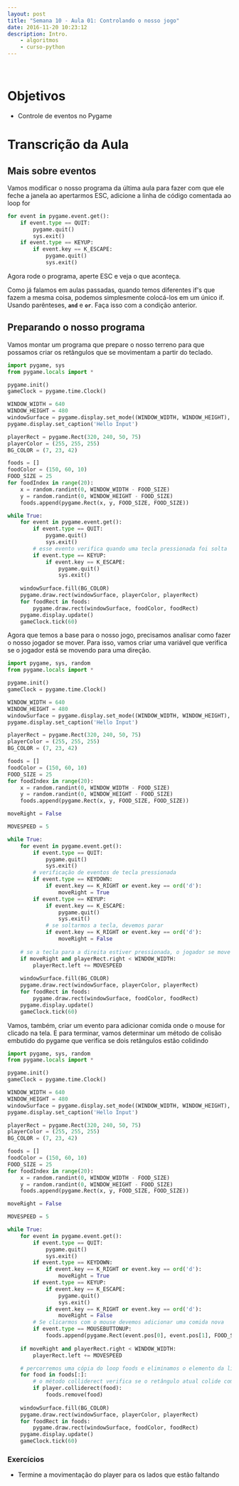```yaml
---
layout: post
title: "Semana 10 - Aula 01: Controlando o nosso jogo"
date: 2016-11-20 10:23:12
description: Intro. 
    - algoritmos
    - curso-python
---
```


&nbsp;

# Objetivos

* Controle de eventos no Pygame

# Transcrição da Aula

## Mais sobre eventos

Vamos modificar o nosso programa da última aula para fazer com que ele feche a janela ao apertarmos ESC, adicione a linha de código comentada ao loop for

```python
for event in pygame.event.get():
	if event.type == QUIT:
		pygame.quit()
		sys.exit()
	if event.type == KEYUP:
		if event.key == K_ESCAPE:
			pygame.quit()
			sys.exit()
```

Agora rode o programa, aperte ESC e veja o que aconteça.

Como já falamos em aulas passadas, quando temos diferentes if's que fazem a mesma coisa, podemos simplesmente colocá-los em um único if. Usando parênteses, **`and`** e **`or`**. Faça isso com a condição anterior.

## Preparando o nosso programa

Vamos montar um programa que prepare o nosso terreno para que possamos criar os retângulos que se movimentam a partir do teclado.

```python
import pygame, sys
from pygame.locals import *

pygame.init()
gameClock = pygame.time.Clock()

WINDOW_WIDTH = 640
WINDOW_HEIGHT = 480
windowSurface = pygame.display.set_mode((WINDOW_WIDTH, WINDOW_HEIGHT), 0, 32)
pygame.display.set_caption('Hello Input')

playerRect = pygame.Rect(320, 240, 50, 75)
playerColor = (255, 255, 255)
BG_COLOR = (7, 23, 42)

foods = []
foodColor = (150, 60, 10)
FOOD_SIZE = 25
for foodIndex in range(20):
	x = random.randint(0, WINDOW_WIDTH - FOOD_SIZE)
	y = random.randint(0, WINDOW_HEIGHT - FOOD_SIZE)
	foods.append(pygame.Rect(x, y, FOOD_SIZE, FOOD_SIZE))

while True:
	for event in pygame.event.get():
		if event.type == QUIT:
			pygame.quit()
			sys.exit()
		# esse evento verifica quando uma tecla pressionada foi solta
		if event.type == KEYUP:
			if event.key == K_ESCAPE:
				pygame.quit()
				sys.exit()
	
	windowSurface.fill(BG_COLOR)
	pygame.draw.rect(windowSurface, playerColor, playerRect)
	for foodRect in foods:
		pygame.draw.rect(windowSurface, foodColor, foodRect)
	pygame.display.update()
	gameClock.tick(60)
```

Agora que temos a base para o nosso jogo, precisamos analisar como fazer o nosso jogador se mover. Para isso, vamos criar uma variável que verifica se o jogador está se movendo para uma direção.

```python
import pygame, sys, random
from pygame.locals import *

pygame.init()
gameClock = pygame.time.Clock()

WINDOW_WIDTH = 640
WINDOW_HEIGHT = 480
windowSurface = pygame.display.set_mode((WINDOW_WIDTH, WINDOW_HEIGHT), 0, 32)
pygame.display.set_caption('Hello Input')

playerRect = pygame.Rect(320, 240, 50, 75)
playerColor = (255, 255, 255)
BG_COLOR = (7, 23, 42)

foods = []
foodColor = (150, 60, 10)
FOOD_SIZE = 25
for foodIndex in range(20):
	x = random.randint(0, WINDOW_WIDTH - FOOD_SIZE)
	y = random.randint(0, WINDOW_HEIGHT - FOOD_SIZE)
	foods.append(pygame.Rect(x, y, FOOD_SIZE, FOOD_SIZE))

moveRight = False

MOVESPEED = 5

while True:
	for event in pygame.event.get():
		if event.type == QUIT:
			pygame.quit()
			sys.exit()
		# verificação de eventos de tecla pressionada
		if event.type == KEYDOWN:
			if event.key == K_RIGHT or event.key == ord('d'):
				moveRight = True
		if event.type == KEYUP:
			if event.key == K_ESCAPE:
				pygame.quit()
				sys.exit()
			# se soltarmos a tecla, devemos parar
			if event.key == K_RIGHT or event.key == ord('d'):
				moveRight = False
	
	# se a tecla para a direita estiver pressionada, o jogador se move
	if moveRight and playerRect.right < WINDOW_WIDTH:
		playerRect.left += MOVESPEED
	
	windowSurface.fill(BG_COLOR)
	pygame.draw.rect(windowSurface, playerColor, playerRect)
	for foodRect in foods:
		pygame.draw.rect(windowSurface, foodColor, foodRect)
	pygame.display.update()
	gameClock.tick(60)
```

Vamos, também, criar um evento para adicionar comida onde o mouse for clicado na tela. E para terminar, vamos determinar um método de colisão embutido do pygame que verifica se dois retângulos estão colidindo

```python
import pygame, sys, random
from pygame.locals import *

pygame.init()
gameClock = pygame.time.Clock()

WINDOW_WIDTH = 640
WINDOW_HEIGHT = 480
windowSurface = pygame.display.set_mode((WINDOW_WIDTH, WINDOW_HEIGHT), 0, 32)
pygame.display.set_caption('Hello Input')

playerRect = pygame.Rect(320, 240, 50, 75)
playerColor = (255, 255, 255)
BG_COLOR = (7, 23, 42)

foods = []
foodColor = (150, 60, 10)
FOOD_SIZE = 25
for foodIndex in range(20):
	x = random.randint(0, WINDOW_WIDTH - FOOD_SIZE)
	y = random.randint(0, WINDOW_HEIGHT - FOOD_SIZE)
	foods.append(pygame.Rect(x, y, FOOD_SIZE, FOOD_SIZE))

moveRight = False

MOVESPEED = 5

while True:
	for event in pygame.event.get():
		if event.type == QUIT:
			pygame.quit()
			sys.exit()
		if event.type == KEYDOWN:
			if event.key == K_RIGHT or event.key == ord('d'):
				moveRight = True
		if event.type == KEYUP:
			if event.key == K_ESCAPE:
				pygame.quit()
				sys.exit()
			if event.key == K_RIGHT or event.key == ord('d'):
				moveRight = False
		# Se clicarmos com o mouse devemos adicionar uma comida nova
		if event.type == MOUSEBUTTONUP:
			foods.append(pygame.Rect(event.pos[0], event.pos[1], FOOD_SIZE, FOOD_SIZE))
	
	if moveRight and playerRect.right < WINDOW_WIDTH:
		playerRect.left += MOVESPEED

	# percorremos uma cópia do loop foods e eliminamos o elemento da lista foods original
	for food in foods[:]:
		# o método colliderect verifica se o retângulo atual colide com outro retângulo
		if player.colliderect(food):
			foods.remove(food)
	
	windowSurface.fill(BG_COLOR)
	pygame.draw.rect(windowSurface, playerColor, playerRect)
	for foodRect in foods:
		pygame.draw.rect(windowSurface, foodColor, foodRect)
	pygame.display.update()
	gameClock.tick(60)
```

### Exercícios

* Termine a movimentação do player para os lados que estão faltando